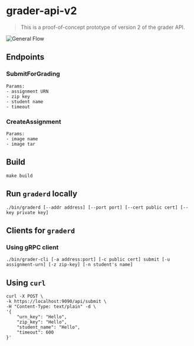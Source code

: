 # grader-api-v2

> This is a proof-of-concept prototype of version 2 of the grader API.

![General Flow](https://static.swimlanes.io/ff07aa1e89a7f1032ebfa9b5ba88a108.png)

## Endpoints

### SubmitForGrading
```
Params:
- assignment URN
- zip key
- student name
- timeout
```

### CreateAssignment
```
Params:
- image name
- image tar
```

## Build
```
make build
```

## Run `graderd` locally
```
./bin/graderd [--addr address] [--port port] [--cert public cert] [--key private key]
```

## Clients for `graderd`

### Using gRPC client
```
./bin/grader-cli [-a address:port] [-c public cert] submit [-u assignment-urn] [-z zip-key] [-n student's name]
```

## Using `curl`
```
curl -X POST \
-k https://localhost:9090/api/submit \
-H "Content-Type: text/plain" -d \
'{
    "urn_key": "Hello",
    "zip_key": "Hello",
    "student_name": "Hello",
    "timeout": 600
}'
```